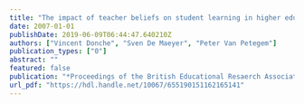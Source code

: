 ```yaml
---
title: "The impact of teacher beliefs on student learning in higher education: a multilevel analysis"
date: 2007-01-01
publishDate: 2019-06-09T06:44:47.640210Z
authors: ["Vincent Donche", "Sven De Maeyer", "Peter Van Petegem"]
publication_types: ["0"]
abstract: ""
featured: false
publication: "*Proceedings of the British Educational Resaerch Association Conference, 5-8 September, London, UK*"
url_pdf: "https://hdl.handle.net/10067/655190151162165141"
---
```


